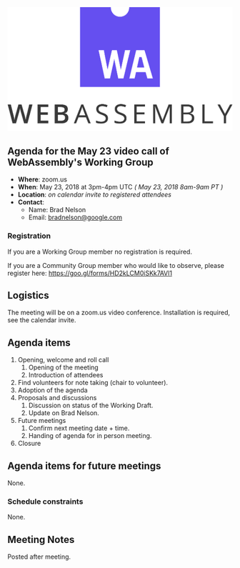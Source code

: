 ![WebAssembly logo](/images/WebAssembly.png)

## Agenda for the May 23 video call of WebAssembly's Working Group

- **Where**: zoom.us
- **When**: May 23, 2018 at 3pm-4pm UTC *( May 23, 2018 8am-9am PT )*
- **Location**: *on calendar invite to registered attendees*
- **Contact**:
    - Name: Brad Nelson
    - Email: bradnelson@google.com

### Registration

If you are a Working Group member no registration is required.

If you are a Community Group member who would like to observe, please register
here:
https://goo.gl/forms/HD2kLCM0iSKk7AVl1

## Logistics

The meeting will be on a zoom.us video conference.
Installation is required, see the calendar invite.

## Agenda items

1. Opening, welcome and roll call
    1. Opening of the meeting
    1. Introduction of attendees
1. Find volunteers for note taking (chair to volunteer).
1. Adoption of the agenda
1. Proposals and discussions
    1. Discussion on status of the Working Draft.
    1. Update on Brad Nelson.
1. Future meetings
    1. Confirm next meeting date + time.
    1. Handing of agenda for in person meeting.
1. Closure

## Agenda items for future meetings

None.

### Schedule constraints

None.

## Meeting Notes

Posted after meeting.

